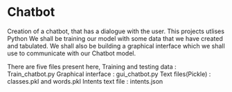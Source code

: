 # Chatbot
Creation of a chatbot, that has a dialogue with the user.
This projects utlises Python
We shall be training our model with some data that we have created and tabulated. We shall also be building a graphical interface which we shall use to communicate with our Chatbot model.

There are five files present here,
Training and testing data : Train_chatbot.py
Graphical interface : gui_chatbot.py
Text files(Pickle) : classes.pkl and words.pkl
Intents text file : intents.json
